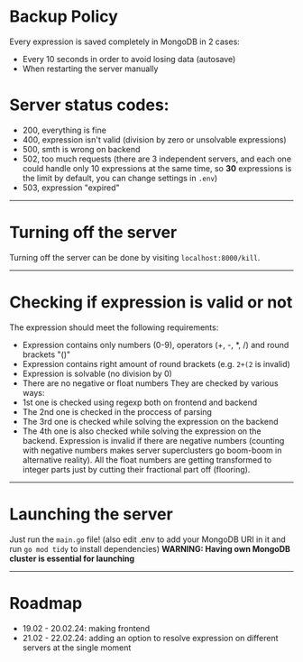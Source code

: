 # Backup Policy
Every expression is saved completely in MongoDB in 2 cases:
 * Every 10 seconds in order to avoid losing data (autosave)
 * When restarting the server manually

# Server status codes:
 * 200, everything is fine
 * 400, expression isn't valid (division by zero or unsolvable expressions)
 * 500, smth is wrong on backend
 * 502, too much requests (there are 3 independent servers, and each one could handle only 10 expressions at the same time, so **30** expressions is the limit by default, you can change settings in `.env`)
 * 503, expression "expired"

---

# Turning off the server
Turning off the server can be done by visiting `localhost:8000/kill`. 

---

# Checking if expression is valid or not
The expression should meet the following requirements:
 * Expression contains only numbers (0-9), operators (+, -, *, /) and round brackets "()"
 * Expression contains right amount of round brackets (e.g. `2+(2` is invalid)
 * Expression is solvable (no division by 0)
 * There are no negative or float numbers
They are checked by various ways:
 * 1st one is checked using regexp both on frontend and backend
 * The 2nd one is checked in the proccess of parsing
 * The 3rd one is checked while solving the expression on the backend
 * The 4th one is also checked while solving the expression on the backend. Expression is invalid if there are negative numbers (counting with negative numbers makes server superclusters go boom-boom in alternative reality). All the float numbers are getting transformed to integer parts just by cutting their fractional part off (flooring). 

---

# Launching the server
Just run the `main.go` file! (also edit .env to add your MongoDB URI in it and run `go mod tidy` to install dependencies)
**WARNING: Having own MongoDB cluster is essential for launching**

---

# Roadmap 
* 19.02 - 20.02.24: making frontend
* 21.02 - 22.02.24: adding an option to resolve expression on different servers at the single moment